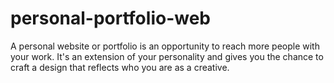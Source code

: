 # personal-portfolio-web
A personal website or portfolio is an opportunity to reach more people with your work. It's an extension of your personality and gives you the chance to craft a design that reflects who you are as a creative.
